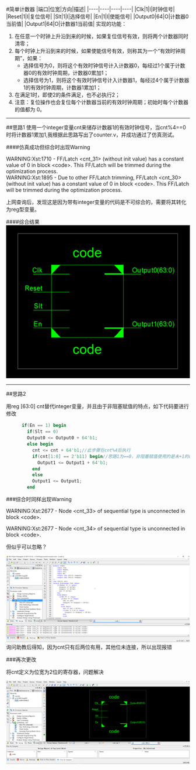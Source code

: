 #简单计数器
|端口|位宽|方向|描述|
|----|----|----|----|
|Clk|1|I|时钟信号|
|Reset|1|I|复位信号|
|Slt|1|I|选择信号|
|En|1|I|使能信号|
|Output0|64|O|计数器0当前值|
|Output1|64|O|计数器1当前值|
实现的功能：
1. 在任意一个时钟上升沿到来的时候，如果复位信号有效，则将两个计数器同时清零；
2. 每个时钟上升沿到来的时候，如果使能信号有效，则称其为一个“有效时钟周期”，如果：
   - 选择信号为0，则将这个有效时钟信号计入计数器0，每经过1个属于计数器0的有效时钟周期，计数器0累加1；
   - 选择信号为1，则将这个有效时钟信号计入计数器1，每经过4个属于计数器1的有效时钟周期，计数器1累加1；
3. 在满足1时，即使2的条件满足，也不必执行2；
4. 注意：复位操作也会复位每个计数器当前的有效时钟周期；初始时每个计数器的值都为 0。
******
##思路1
使用一个integer变量cnt来储存计数器1的有效时钟信号，当cnt%4==0时将计数器1累加1,我根据此思路写出了counter.v，并成功通过了仿真测试。

####仿真成功但综合时出现Warning

WARNING:Xst:1710 - FF/Latch <cnt_31> (without init value) has a constant value of 0 in block \<code>. This FF/Latch will be trimmed during the optimization process.  
WARNING:Xst:1895 - Due to other FF/Latch trimming, FF/Latch \<cnt_30> (without init value) has a constant value of 0 in block \<code>. This FF/Latch will be trimmed during the optimization process.

上网查询后，发现这是因为带有integer变量的代码是不可综合的，需要将其转化为reg型变量。

####综合结果
![图 1](images/0515b40becd72f1af2bb0522e76793d4d69b4f858f5f155f48e6019a86d8a959.png)  
****
##思路2

用reg [63:0] cnt替代integer变量，并且由于非阻塞赋值的特点，如下代码要进行修改
```Verilog
      if(En == 1) begin
        if(Slt == 0)
        Output0 <= Output0 + 64'b1;
        else begin
          cnt <= cnt + 64'b1;//此步骤在cnt%4后执行
          if(cnt[1:0] == 2'b11) begin//思路1为==0，非阻塞赋值使用的是未+1的cnt
            Output1 <= Output1 + 64'b1;
          end          
          else
          Output1 <= Output1;
        end
```
###综合时同样出现Warning

WARNING:Xst:2677 - Node \<cnt_33> of sequential type is unconnected in block \<code>.

WARNING:Xst:2677 - Node \<cnt_34> of sequential type is unconnected in block \<code>.

但似乎可以忽略？

![图 2](images/bb8ebf599389208798b429743f1456e72e73b5d027be960c9a83a48b9bea579d.png)  
询问助教后得知，因为cnt只有后两位有用，其他位未连接，所以出现报错

###再次更改

将cnt定义为位宽为2位的寄存器，问题解决

![图 1](images/bf2c64a1430cb480b6ad56f29d00f98437e53bcca7a5e0d94a43ab25fa88286e.png)  
